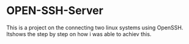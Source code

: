 # OPEN-SSH-Server
This is a project on the connecting two linux systems using OpenSSH. Itshows the step by step on how i was able to achiev this.
